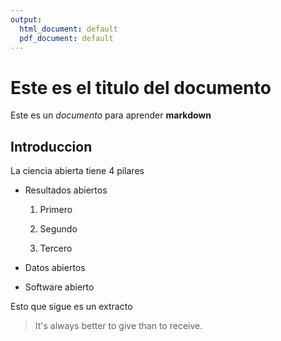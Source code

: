 ```yaml
---
output:
  html_document: default
  pdf_document: default
---
```

# Este es el titulo del documento

Este es un *documento* para aprender **markdown**

## Introduccion

La ciencia abierta tiene 4 pilares

* Resultados abiertos

    1. Primero
    
    1. Segundo 
    
    3. Tercero

* Datos abiertos

* Software abierto

Esto que sigue es un extracto

> It's always better to give 
> than to receive.


